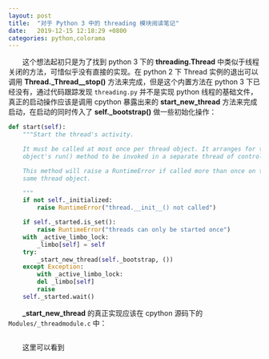 ```yaml
---
layout: post
title:  "对于 Python 3 中的 threading 模块阅读笔记"
date:   2019-12-15 12:18:29 +0800
categories: python,colorama
---
```

&emsp;&emsp;这个想法起初只是为了找到 python 3 下的 **threading.Thread** 中类似于线程关闭的方法，可惜似乎没有直接的实现。在 python 2 下 Thread 实例的退出可以调用 **Thread._Thread__stop()** 方法来完成，但是这个内置方法在 python 3 下已经没有，通过代码跟踪发现 `threading.py` 并不是实现 python 线程的基础文件，真正的启动操作应该是调用 cpython 暴露出来的 **start_new_thread** 方法来完成启动，在启动的同时传入了 **self._bootstrap()** 做一些初始化操作：  
```python
def start(self):
	"""Start the thread's activity.

	It must be called at most once per thread object. It arranges for the
	object's run() method to be invoked in a separate thread of control.

	This method will raise a RuntimeError if called more than once on the
	same thread object.

	"""
	if not self._initialized:
	    raise RuntimeError("thread.__init__() not called")

	if self._started.is_set():
	    raise RuntimeError("threads can only be started once")
	with _active_limbo_lock:
	    _limbo[self] = self
	try:
	    _start_new_thread(self._bootstrap, ())
	except Exception:
	    with _active_limbo_lock:
		del _limbo[self]
	    raise
	self._started.wait()
```
&emsp;&emsp;**_start_new_thread** 的真正实现应该在 cpython 源码下的 `Modules/_threadmodule.c` 中：
```c

```
&emsp;&emsp;这里可以看到